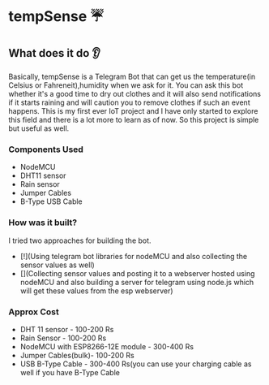 # tempSense :umbrella:
## What does it do :ear:
Basically, tempSense is a Telegram Bot that can get us the temperature(in Celsius or Fahreneit),humidity when we ask for it. You can ask this bot whether it's a good time to dry out clothes and it will also send notifications if it starts raining and will caution you to remove clothes if such an event happens. This is my first ever IoT project and I have only started to explore this field and there is a lot more to learn as of now. So this project is simple but useful as well.

### Components Used
<ul>
  <li>NodeMCU</li>
  <li>DHT11 sensor</li>
  <li>Rain sensor</li>
  <li>Jumper Cables</li>
  <li>B-Type USB Cable</li>
</ul>
  
### How was it built?
I tried two approaches for building the bot. 
- [!](Using telegram bot libraries for nodeMCU and also collecting the sensor values as well)
- [](Collecting sensor values and posting it to a webserver hosted using nodeMCU and also building a server for telegram using node.js which will get these values from the esp webserver)

<h3>Approx Cost</h3>
  <ul>
  <li>DHT 11 sensor - 100-200 Rs</li>
  <li>Rain Sensor - 100-200 Rs</li>
  <li>NodeMCU with ESP8266-12E module - 300-400 Rs</li>
  <li>Jumper Cables(bulk)- 100-200 Rs</li>
  <li>USB B-Type Cable - 300-400 Rs(you can use your charging cable as well if you have B-Type Cable</li>
  </ul>
